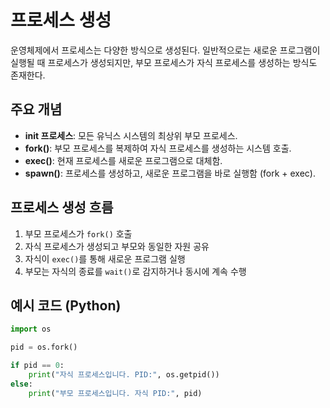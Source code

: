 # 프로세스 생성

운영체제에서 프로세스는 다양한 방식으로 생성된다. 일반적으로는 새로운 프로그램이 실행될 때 프로세스가 생성되지만, 부모 프로세스가 자식 프로세스를 생성하는 방식도 존재한다.

## 주요 개념

- **init 프로세스**: 모든 유닉스 시스템의 최상위 부모 프로세스.
- **fork()**: 부모 프로세스를 복제하여 자식 프로세스를 생성하는 시스템 호출.
- **exec()**: 현재 프로세스를 새로운 프로그램으로 대체함.
- **spawn()**: 프로세스를 생성하고, 새로운 프로그램을 바로 실행함 (fork + exec).

## 프로세스 생성 흐름

1. 부모 프로세스가 `fork()` 호출
2. 자식 프로세스가 생성되고 부모와 동일한 자원 공유
3. 자식이 `exec()`를 통해 새로운 프로그램 실행
4. 부모는 자식의 종료를 `wait()`로 감지하거나 동시에 계속 수행

## 예시 코드 (Python)

```python
import os

pid = os.fork()

if pid == 0:
    print("자식 프로세스입니다. PID:", os.getpid())
else:
    print("부모 프로세스입니다. 자식 PID:", pid)

